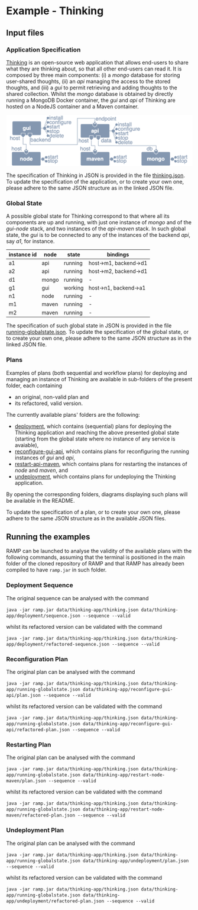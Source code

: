 # Example - Thinking 


## Input files 

### Application Specification
[Thinking](https://github.com/di-unipi-socc/thinking) is an open-source web application that allows end-users to share what they are thinking about, so that all other end-users can read it. It is composed by three main components: (i) a _mongo_ database for storing user-shared thoughts, (ii) an _api_ managing the access to the stored thoughts, and (iii) a _gui_ to permit retrieving and adding thoughts to the shared collection. 
Whilst the _mongo_ database is obtained by directly running a MongoDB Docker container, the _gui_ and _api_ of Thinking are hosted on a NodeJS container and a Maven container.

![topology](figures/thinking-topology.png)

The specification of Thinking in JSON is provided in the file [thinking.json](https://github.com/di-unipi-socc/ramp/blob/master/data/thinking-app/thinking.json). 
To update the specification of the application, or to create your own one, please adhere to the same JSON structure as in the linked JSON file.

### Global State
A possible global state for Thinking correspond to that where all its components are up and running, with just one instance of _mongo_ and of the _gui-node_ stack, and two instances of the _api-maven_ stack.
In such global state, the _gui_ is to be connected to any of the instances of the backend _api_, say _a1_, for instance.

| instance id | node | state | bindings | 
| - | - | - | - | 
| a1 | api | running | host->m1, backend->d1 |
| a2 | api | running | host->m2, backend->d1 |
| d1 | mongo | running | - |
| g1 | gui | working | host->n1, backend->a1 |
| n1 | node | running | - |
| m1 | maven | running | - |
| m2 | maven | running | - |

The specification of such global state in JSON is provided in the file [running-globalstate.json](https://github.com/di-unipi-socc/ramp/blob/master/data/thinking-app/running-globalstate.json). 
To update the specification of the global state, or to create your own one, please adhere to the same JSON structure as in the linked JSON file.

### Plans
Examples of plans (both sequential and workflow plans) for deploying and managing an instance of Thinking are available in sub-folders of the present folder, each containing
* an original, non-valid plan and 
* its refactored, valid version.

The currently available plans' folders are the following: 
* [deployment](https://github.com/di-unipi-socc/ramp/tree/master/data/thinking-app/deployment), which contains (sequential) plans for deploying the Thinking application and reaching the above presented global state (starting from the global state where no instance of any service is avaiable),
* [reconfigure-gui-api](https://github.com/di-unipi-socc/ramp/tree/master/data/thinking-app/reconfigure-gui-api), which contains plans for reconfiguring the running instances of _gui_ and _api_,
* [restart-api-maven](https://github.com/di-unipi-socc/ramp/tree/master/data/thinking-app/restart-api-maven), which contains plans for restarting the instances of _node_ and _maven_, and
* [undeployment](https://github.com/di-unipi-socc/ramp/tree/master/data/thinking-app/undeployment), which contains plans for undeploying the Thinking application.

By opening the corresponding folders, diagrams displaying such plans will be available in the README. 

To update the specification of a plan, or to create your own one, please adhere to the same JSON structure as in the available JSON files.

## Running the examples

RAMP can be launched to analyse the validity of the available plans with the following commands, assuming that the terminal is positioned in the main folder of the cloned repository of RAMP and that RAMP has already been compiled to have `ramp.jar` in such folder.

### Deployment Sequence 
The original sequence can be analysed with the command
```
java -jar ramp.jar data/thinking-app/thinking.json data/thinking-app/deployment/sequence.json --sequence --valid
```
whilst its refactored version can be validated with the command
```
java -jar ramp.jar data/thinking-app/thinking.json data/thinking-app/deployment/refactored-sequence.json --sequence --valid
```

### Reconfiguration Plan 
The original plan can be analysed with the command
```
java -jar ramp.jar data/thinking-app/thinking.json data/thinking-app/running-globalstate.json data/thinking-app/reconfigure-gui-api/plan.json --sequence --valid
```
whilst its refactored version can be validated with the command
```
java -jar ramp.jar data/thinking-app/thinking.json data/thinking-app/running-globalstate.json data/thinking-app/reconfigure-gui-api/refactored-plan.json --sequence --valid
```

### Restarting Plan 
The original plan can be analysed with the command
```
java -jar ramp.jar data/thinking-app/thinking.json data/thinking-app/running-globalstate.json data/thinking-app/restart-node-maven/plan.json --sequence --valid
```
whilst its refactored version can be validated with the command
```
java -jar ramp.jar data/thinking-app/thinking.json data/thinking-app/running-globalstate.json data/thinking-app/restart-node-maven/refactored-plan.json --sequence --valid
```

### Undeployment Plan 
The original plan can be analysed with the command
```
java -jar ramp.jar data/thinking-app/thinking.json data/thinking-app/running-globalstate.json data/thinking-app/undeployment/plan.json --sequence --valid
```
whilst its refactored version can be validated with the command
```
java -jar ramp.jar data/thinking-app/thinking.json data/thinking-app/running-globalstate.json data/thinking-app/undeployment/refactored-plan.json --sequence --valid
```




